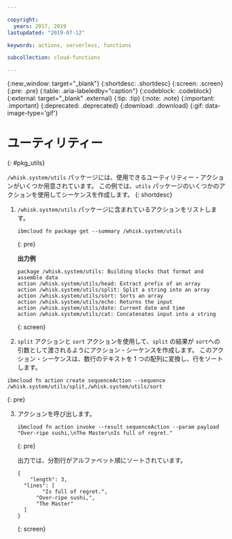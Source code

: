 ```yaml
---

copyright:
  years: 2017, 2019
lastupdated: "2019-07-12"

keywords: actions, serverless, functions

subcollection: cloud-functions

---
```


{:new_window: target="_blank"}
{:shortdesc: .shortdesc}
{:screen: .screen}
{:pre: .pre}
{:table: .aria-labeledby="caption"}
{:codeblock: .codeblock}
{:external: target="_blank" .external}
{:tip: .tip}
{:note: .note}
{:important: .important}
{:deprecated: .deprecated}
{:download: .download}
{:gif: data-image-type='gif'}


# ユーティリティー
{: #pkg_utils}

`/whisk.system/utils` パッケージには、使用できるユーティリティー・アクションがいくつか用意されています。 この例では、`utils` パッケージのいくつかのアクションを使用してシーケンスを作成します。
{: shortdesc}

1. `/whisk.system/utils` パッケージに含まれているアクションをリストします。

    ```
    ibmcloud fn package get --summary /whisk.system/utils
    ```
    {: pre}

    **出力例**
    
    ```
    package /whisk.system/utils: Building blocks that format and assemble data
   action /whisk.system/utils/head: Extract prefix of an array
   action /whisk.system/utils/split: Split a string into an array
   action /whisk.system/utils/sort: Sorts an array
   action /whisk.system/utils/echo: Returns the input
   action /whisk.system/utils/date: Current date and time
   action /whisk.system/utils/cat: Concatenates input into a string
    ```
    {: screen}

2. `split` アクションと `sort` アクションを使用して、`split` の結果が `sort`への引数として渡されるようにアクション・シーケンスを作成します。 このアクション・シーケンスは、数行のテキストを 1 つの配列に変換し、行をソートします。

  ```
  ibmcloud fn action create sequenceAction --sequence /whisk.system/utils/split,/whisk.system/utils/sort
  ```
  {: pre}

3. アクションを呼び出します。

    ```
    ibmcloud fn action invoke --result sequenceAction --param payload "Over-ripe sushi,\nThe Master\nIs full of regret."
    ```
    {: pre}

    出力では、分割行がアルファベット順にソートされています。
    ```
    {
        "length": 3,
      "lines": [
            "Is full of regret.",
          "Over-ripe sushi,",
          "The Master"
      ]
    }
    ```
    {: screen}






